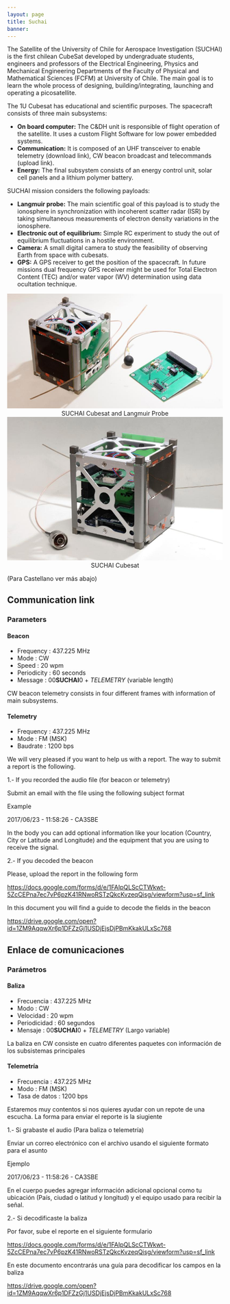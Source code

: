 ```yaml
---
layout: page
title: Suchai
banner:
---
```

The Satellite of the University of Chile for Aerospace Investigation (SUCHAI) is the first chilean CubeSat developed by undergraduate students, engineers and professors of the Electrical Engineering, Physics and Mechanical Engineering Departments of the Faculty of Physical and Mathematical Sciences (FCFM) at University of Chile. The main goal is to learn the whole process of designing, building/integrating, launching and operating a picosatellite. 

The 1U Cubesat has educational and scientific purposes. The spacecraft consists of three main subsystems:

* **On board computer:** The C&DH unit is responsible of flight operation of the satellite. It uses a custom Flight Software for low power embedded systems.
* **Communication:** It is composed of an UHF transceiver to enable telemetry (download link), CW beacon broadcast and telecommands (upload link).
* **Energy:** The final subsystem consists of an energy control unit, solar cell panels and a lithium polymer battery.

SUCHAI mission considers the following payloads:

* **Langmuir probe:** The main scientific goal of this payload is to study the ionosphere in synchronization with incoherent scatter radar (ISR) by taking simultaneous measurements of electron density variations in the ionosphere.
* **Electronic out of equilibrium:** Simple RC experiment to study the out of equilibrium fluctuations in a hostile environment.
* **Camera:** A small digital camera to study the feasibility of observing Earth from space with cubesats.
* **GPS:** A GPS receiver to get the position of the spacecraft. In future missions dual frequency GPS receiver might be used for Total Electron Content (TEC) and/or water vapor (WV) determination using data ocultation technique.

<!---
{% include image.html src="/images/suchai/suchai_langmuir.jpg" title="SUCHAI Cubesat and Langmuir Probe" %}
{% include image.html src="/images/suchai/suchai_satellite_2.jpg" title="SUCHAI Cubesat" %}
--->
<img class="pure-img img-center" src="/images/suchai/suchai_langmuir.jpg">
<center> SUCHAI Cubesat and Langmuir Probe </center>
<img class="pure-img img-center" src="/images/suchai/suchai_satellite_2.jpg">
<center> SUCHAI Cubesat </center>
<!---
# ![SUCHAI Cubesat and Langmuir Probe](/images/suchai/suchai_langmuir.jpg)
# ![SUCHAI Cubesat](/images/suchai/suchai_satellite_2.jpg)
--->

(Para Castellano ver más abajo)

## Communication link

### Parameters

#### Beacon
- Frequency   : 437.225 MHz
- Mode        : CW
- Speed       : 20 wpm
- Periodicity : 60 seconds
- Message     : 00**SUCHAI**0 + *TELEMETRY*  (variable length)

CW beacon telemetry consists in four different frames with information of main subsystems.

#### Telemetry

- Frequency : 437.225 MHz
- Mode      : FM (MSK)
- Baudrate  : 1200 bps

We will very pleased if you want to help us with a report. The way to submit a report is the following.

1.- If you recorded the audio file (for beacon or telemetry)

Submit an email with the file using the following subject format

<!---<Date> - <time (UTC)> - <Callsign or Name>--->

Example

2017/06/23 - 11:58:26 - CA3SBE

In the body you can add optional information like your location (Country, City or Latitude and Longitude) and the equipment that you are using to receive the signal.

2.- If you decoded the beacon

Please, upload the report in the following form

https://docs.google.com/forms/d/e/1FAIpQLScCTWkwt-5ZcCEPna7ec7vP6pzK41RNwoRSTzQkcKvzeqQisg/viewform?usp=sf_link

In this document you will find a guide to decode the fields in the beacon

https://drive.google.com/open?id=1ZM9AqqwXr6p1DFZzGj1USDjEjsDjPBmKkakULxSc768

## Enlace de comunicaciones

### Parámetros

#### Baliza
- Frecuencia    : 437.225 MHz
- Modo          : CW
- Velocidad     : 20 wpm
- Periodicidad  : 60 segundos
- Mensaje       : 00**SUCHAI**0 + *TELEMETRY*  (Largo variable)

La baliza en CW consiste en cuatro diferentes paquetes con información de los subsistemas principales

#### Telemetría

- Frecuencia     : 437.225 MHz
- Modo           : FM (MSK)
- Tasa de datos  : 1200 bps

Estaremos muy contentos si nos quieres ayudar con un repote de una escucha. La forma para enviar el reporte is la siugiente

1.- Si grabaste el audio (Para baliza o telemetría)

Enviar un correo electrónico con el archivo usando el siguiente formato para el asunto

<!---<Fecha> - <Hora (UTC)> - <Callsign o Nombre>--->

Ejemplo

2017/06/23 - 11:58:26 - CA3SBE

En el cuerpo puedes agregar información adicional opcional como tu ubicación (País, ciudad o latitud y longitud)  y el equipo usado para recibir la señal.


2.- Si decodificaste la baliza

Por favor, sube el reporte en el siguiente formulario

https://docs.google.com/forms/d/e/1FAIpQLScCTWkwt-5ZcCEPna7ec7vP6pzK41RNwoRSTzQkcKvzeqQisg/viewform?usp=sf_link

En este documento encontrarás una guía para decodificar los campos en la baliza

https://drive.google.com/open?id=1ZM9AqqwXr6p1DFZzGj1USDjEjsDjPBmKkakULxSc768


<!--### Morse decoder

{%include beacon.html%}-->
